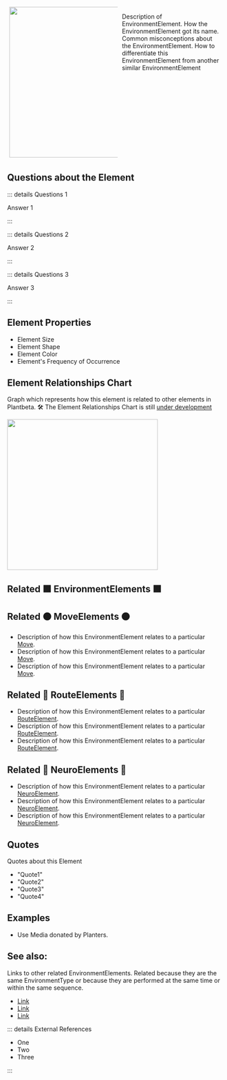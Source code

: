 
<div style="display: flex; width: %100; margin-top: 100px;">
    <div style="margin: 5px; width: 50%">
        <img height="350" width="350" src="/EnvironmentPhoto.png"/>
    </div>
    <div style="margin: 5px; width: 50%">
        <p >Description of EnvironmentElement. How the EnvironmentElement got its name. Common misconceptions about the EnvironmentElement. How to differentiate this EnvironmentElement from another similar EnvironmentElement</p>
    </div>
</div>

## Questions about the Element

::: details Questions 1

Answer 1

:::

::: details Questions 2

Answer 2

:::

::: details Questions 3

Answer 3

:::

## Element Properties

- Element Size
- Element Shape
- Element Color
- Element's Frequency of Occurrence

## Element Relationships Chart

Graph which represents how this element is related to other elements in Plantbeta. 
🛠 The Element Relationships Chart is still [under development](/development/ElementRelationshipDiagram)


<img height="350" width="350" src="/DirectedGraph_UndirectedGraph.png"/>

## Related 🟩 EnvironmentElements 🟩

## Related 🟠 MoveElements 🟠
- Description of how this EnvironmentElement relates to a particular [Move]().
- Description of how this EnvironmentElement relates to a particular [Move]().
- Description of how this EnvironmentElement relates to a particular [Move]().

## Related 🔺 RouteElements 🔺
- Description of how this EnvironmentElement relates to a particular [RouteElement]().
- Description of how this EnvironmentElement relates to a particular [RouteElement]().
- Description of how this EnvironmentElement relates to a particular [RouteElement]().

## Related 💜 NeuroElements 💜
- Description of how this EnvironmentElement relates to a particular [NeuroElement]().
- Description of how this EnvironmentElement relates to a particular [NeuroElement]().
- Description of how this EnvironmentElement relates to a particular [NeuroElement]().

## Quotes

Quotes about this Element

- "Quote1"
- "Quote2"
- "Quote3"
- "Quote4"

## Examples

- Use Media donated by Planters. 

## See also:

Links to other related EnvironmentElements. Related because they are the same EnvironmentType or because they are performed at the same time or within the same sequence. 

- [Link]()
- [Link]()
- [Link]()

::: details External References

- One
- Two
- Three

:::

